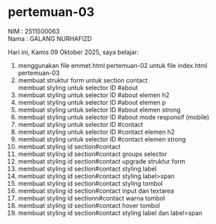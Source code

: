 ﻿# pertemuan-03

NIM : 2511500063<br>
Nama : GALANG NURHAFIZD<br>

Hari ini, Kamis 09 Oktober 2025, saya belajar:
 <ol>
    <li>menggunakan file emmet.html pertemuan-02 untuk file index.html pertemuan-03</li>
    <li>membuat struktur form untuk section contact</li>membuat styling untuk selector ID #about</li> 
   <li>membuat styling untuk selector ID #about elemen h2</li>
   <li>membuat styling untuk selector ID #about elemen p</li>
   <li>membuat styling untuk selector ID #about elemen strong</li>
   <li>membuat styling untuk selector ID #about mode responsif (mobile)</li>
   <li>membuat styling untuk selector ID #contact</li>
   <li>membuat styling untuk selector ID #contact elemen h2</li>
   <li>membuat styling untuk selector ID #contact elemen strong</li>
   <li>membuat styling id section#contact</li>
   <li>membuat styling id section#contact groups selector</li>
   <li>membuat styling id section#contact upgrade struktur form</li>
   <li>membuat styling id section#contact styling label</li>
   <li>membuat styling id section#contact styling label>span</li>
   <li>membuat styling id section#contact styling tombol</li>
   <li>membuat styling id section#contact input dan textarea</li>
   <li>membuat styling id sectionn#contact warna tombol </li>
   <li>membuat styling id section#contact hover tombol </li>
   <li>membuat styling id section#contact styling label dan label>span</li>
 </ol>